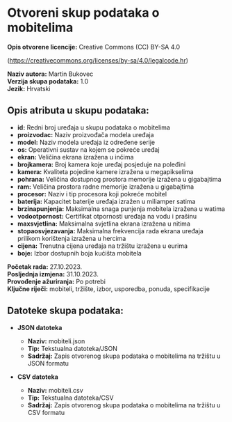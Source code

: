 # Otvoreni skup podataka o mobitelima

**Opis otvorene licencije:** Creative Commons (CC) BY-SA 4.0 

(https://creativecommons.org/licenses/by-sa/4.0/legalcode.hr)

**Naziv autora:** Martin Bukovec  
**Verzija skupa podataka:** 1.0  
**Jezik:** Hrvatski

## Opis atributa u skupu podataka:

- **id:** Redni broj uređaja u skupu podataka o mobitelima
- **proizvodac:** Naziv proizvođača modela uređaja
- **model:** Naziv modela uređaja iz određene serije
- **os:** Operativni sustav na kojem se pokreće uređaj
- **ekran:** Veličina ekrana izražena u inčima
- **brojkamera:** Broj kamera koje uređaj posjeduje na poleđini
- **kamera:** Kvaliteta pojedine kamere izražena u megapikselima
- **pohrana:** Veličina dostupnog prostora memorije izražena u gigabajtima
- **ram:** Veličina prostora radne memorije izražena u gigabajtima
- **procesor:** Naziv i tip procesora koji pokreće mobitel
- **baterija:** Kapacitet baterije uređaja izražen u miliamper satima
- **brzinapunjenja:** Maksimalna snaga punjenja mobitela izražena u watima
- **vodootpornost:** Certifikat otpornosti uređaja na vodu i prašinu
- **maxsvjetlina:** Maksimalna svjetlina ekrana izražena u nitima
- **stopaosvjezavanja:** Maksimalna frekvencija rada ekrana uređaja prilikom korištenja izražena u hercima
- **cijena:** Trenutna cijena uređaja na tržištu izražena u eurima
- **boje:** Izbor dostupnih boja kućišta mobitela

**Početak rada:** 27.10.2023.  
**Posljednja izmjena:** 31.10.2023.  
**Provođenje ažuriranja:** Po potrebi  
**Ključne riječi:** mobiteli, tržište, izbor, usporedba, ponuda, specifikacije

## Datoteke skupa podataka:

- **JSON datoteka**
  - **Naziv:** mobiteli.json
  - **Tip:** Tekstualna datoteka/JSON
  - **Sadržaj:** Zapis otvorenog skupa podataka o mobitelima na tržištu u JSON formatu

- **CSV datoteka**
  - **Naziv:** mobiteli.csv
  - **Tip:** Tekstualna datoteka/CSV
  - **Sadržaj:** Zapis otvorenog skupa podataka o mobitelima na tržištu u CSV formatu
